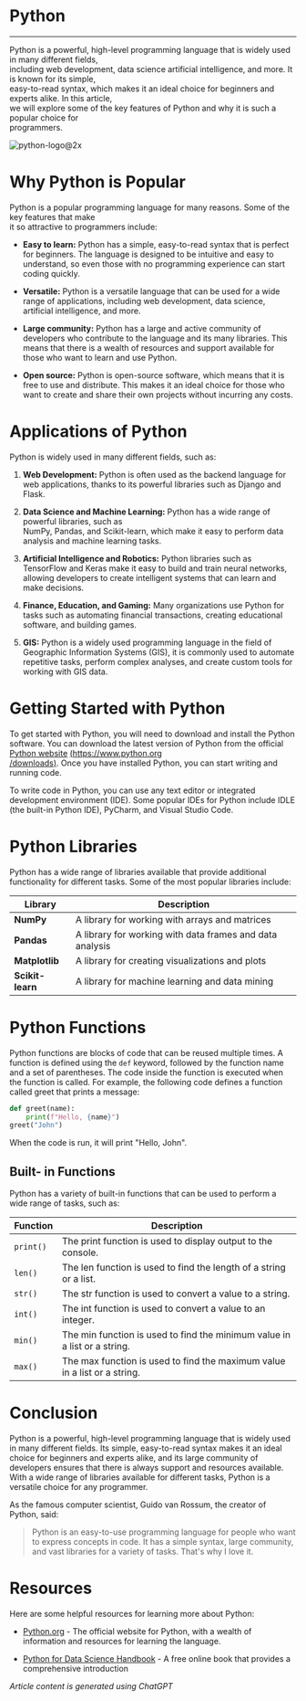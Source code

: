 # Python 

---

Python is a powerful, high-level programming language that is widely used in many different fields,  
including web development, data science artificial intelligence, and more. It is known for its simple,  
easy-to-read syntax, which makes it an ideal choice for beginners and experts alike. In this article,  
we will explore some of the key features of Python and why it is such a popular choice for  
programmers.

![python-logo@2x](https://www.python.org/static/img/python-logo@2x.png)

# Why Python is Popular

Python is a popular programming language for many reasons. Some of the key features that make  
it so attractive to programmers include:

- **Easy to learn:** Python has a simple, easy-to-read syntax that is perfect for beginners. The
language is designed to be intuitive and easy to understand, so even those with no
programming experience can start coding quickly.

- **Versatile:** Python is a versatile language that can be used for a wide range of applications,
including web development, data science, artificial intelligence, and more.

- **Large community:** Python has a large and active community of developers who contribute to
the language and its many libraries. This means that there is a wealth of resources and support
available for those who want to learn and use Python.

- **Open source:** Python is open-source software, which means that it is free to use and
distribute. This makes it an ideal choice for those who want to create and share their own
projects without incurring any costs.

# Applications of Python

Python is widely used in many different fields, such as:

1. **Web Development:** Python is often used as the backend language for web applications,
thanks to its powerful libraries such as Django and Flask.

2. **Data Science and Machine Learning:** Python has a wide range of powerful libraries, such as  
NumPy, Pandas, and Scikit-learn, which make it easy to perform data analysis and machine
learning tasks.

3. **Artificial Intelligence and Robotics:** Python libraries such as TensorFlow and Keras make it
easy to build and train neural networks, allowing developers to create intelligent systems that
can learn and make decisions.

4. **Finance, Education, and Gaming:** Many organizations use Python for tasks such as
automating financial transactions, creating educational software, and building games.

5. **GIS:** Python is a widely used programming language in the field of Geographic Information
Systems (GIS), it is commonly used to automate repetitive tasks, perform complex analyses,
and create custom tools for working with GIS data.

# Getting Started with Python

To get started with Python, you will need to download and install the Python software. You can
download the latest version of Python from the official [Python website](https://www.python.org/downloads) [(https://www.python.org  
/downloads)](https://www.python.org/downloads). Once you have installed Python, you can start writing and running code.

To write code in Python, you can use any text editor or integrated development environment (IDE).
Some popular IDEs for Python include IDLE (the built-in Python IDE), PyCharm, and Visual Studio
Code.

# Python Libraries

Python has a wide range of libraries available that provide additional functionality for different
tasks. Some of the most popular libraries include:

| Library | Description |
| ------- | ----------- |
| **NumPy** | A library for working with arrays and matrices |
| **Pandas** | A library for working with data frames and data analysis |
| **Matplotlib** | A library for creating visualizations and plots |
| **Scikit-learn** | A library for machine learning and data mining |

# Python Functions

Python functions are blocks of code that can be reused multiple times. A function is defined using
the `def` keyword, followed by the function name and a set of parentheses. The code inside the
function is executed when the function is called.
For example, the following code defines a function called greet that prints a message:

```python
def greet(name):
    print(f"Hello, {name}")
greet("John")
```
When the code is run, it will print "Hello, John".

## Built- in Functions
Python has a variety of built-in functions that can be used to perform a wide range of tasks, such
as:

| Function | Description |
| -------- | ----------- |
| `print()` | The print function is used to display output to the console. |
| `len()` | The len function is used to find the length of a string or a list. |
|`str()` | The str function is used to convert a value to a string. |
| `int()` | The int function is used to convert a value to an integer. |
| `min()` | The min function is used to find the minimum value in a list or a string. |
| `max()` | The max function is used to find the maximum value in a list or a string. |

# Conclusion

Python is a powerful, high-level programming language that is widely used in many different fields.
Its simple, easy-to-read syntax makes it an ideal choice for beginners and experts alike, and its
large community of developers ensures that there is always support and resources available. With
a wide range of libraries available for different tasks, Python is a versatile choice for any
programmer.

As the famous computer scientist, Guido van Rossum, the creator of Python, said:

> Python is an easy-to-use programming language for people who want to express concepts in
code. It has a simple syntax, large community, and vast libraries for a variety of tasks. That's
why I love it.


# Resources

Here are some helpful resources for learning more about Python:
- [Python.org](https://www.python.org) - The official website for Python, with a wealth of information and resources for
learning the language.

- [Python for Data Science Handbook](https://jakevdp.github.io/PythonDataScienceHandbook) - A free online book that provides a comprehensive
introduction


*Article content is generated using ChatGPT*

[def]: https://www.python.org/static/img/python-logo@2x.png

